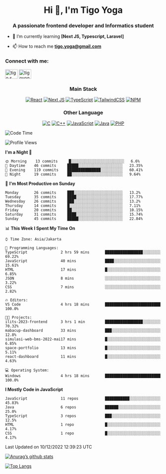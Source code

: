 
<h1 align="center">Hi 👋, I'm Tigo Yoga</h1>
<h3 align="center">A passionate frontend developer and Informatics student</h3>

- 🌱 I’m currently learning **[Next JS, Typescript, Laravel]**

- 📫 How to reach me **tigo.yoga@gmail.com**

<h3 align="left">Connect with me:</h3>
<p align="left">
<a href="https://linkedin.com/in/tigo s yoga" target="blank"><img align="center" src="https://raw.githubusercontent.com/rahuldkjain/github-profile-readme-generator/master/src/images/icons/Social/linked-in-alt.svg" alt="tigo s yoga" height="30" width="40" /></a>
<a href="https://instagram.com/tigoyoga" target="blank"><img align="center" src="https://raw.githubusercontent.com/rahuldkjain/github-profile-readme-generator/master/src/images/icons/Social/instagram.svg" alt="tigoyoga" height="30" width="40" /></a>
</p>



<h3 align="center">Main Stack</h3>
<div align="center">
  
  <a href="">![React](https://img.shields.io/badge/react-%2320232a.svg?style=for-the-badge&logo=react&logoColor=%2361DAFB)</a>
  <a href="">![Next JS](https://img.shields.io/badge/Next-black?style=for-the-badge&logo=next.js&logoColor=white)</a>
   <a href="">![TypeScript](https://img.shields.io/badge/typescript-%23007ACC.svg?style=for-the-badge&logo=typescript&logoColor=white)</a>
  <a href="">![TailwindCSS](https://img.shields.io/badge/tailwindcss-%2338B2AC.svg?style=for-the-badge&logo=tailwind-css&logoColor=white)</a>
  <a href="">![NPM](https://img.shields.io/badge/NPM-%23000000.svg?style=for-the-badge&logo=npm&logoColor=white)</a>
</div>
<h3 align="center">Other Language</h3>
<div align="center">
  
  <a href="">![C](https://img.shields.io/badge/c-%2300599C.svg?style=for-the-badge&logo=c&logoColor=white)</a>
  <a href="">![C++](https://img.shields.io/badge/c++-%2300599C.svg?style=for-the-badge&logo=c%2B%2B&logoColor=white)</a>
  <a href="">![JavaScript](https://img.shields.io/badge/javascript-%23323330.svg?style=for-the-badge&logo=javascript&logoColor=%23F7DF1E)</a>
  <a href="">![Java](https://img.shields.io/badge/java-%23ED8B00.svg?style=for-the-badge&logo=java&logoColor=white)</a>
  <a href="">![PHP](https://img.shields.io/badge/php-%23777BB4.svg?style=for-the-badge&logo=php&logoColor=white)</a>
</div>

<!--START_SECTION:waka-->
![Code Time](http://img.shields.io/badge/Code%20Time-79%20hrs%2028%20mins-blue)

![Profile Views](http://img.shields.io/badge/Profile%20Views-0-blue)

**I'm a Night 🦉** 

```text
🌞 Morning    13 commits     █░░░░░░░░░░░░░░░░░░░░░░░░   6.6% 
🌆 Daytime    46 commits     █████░░░░░░░░░░░░░░░░░░░░   23.35% 
🌃 Evening    119 commits    ███████████████░░░░░░░░░░   60.41% 
🌙 Night      19 commits     ██░░░░░░░░░░░░░░░░░░░░░░░   9.64%

```
📅 **I'm Most Productive on Sunday** 

```text
Monday       26 commits     ███░░░░░░░░░░░░░░░░░░░░░░   13.2% 
Tuesday      35 commits     ████░░░░░░░░░░░░░░░░░░░░░   17.77% 
Wednesday    26 commits     ███░░░░░░░░░░░░░░░░░░░░░░   13.2% 
Thursday     14 commits     █░░░░░░░░░░░░░░░░░░░░░░░░   7.11% 
Friday       20 commits     ██░░░░░░░░░░░░░░░░░░░░░░░   10.15% 
Saturday     31 commits     ████░░░░░░░░░░░░░░░░░░░░░   15.74% 
Sunday       45 commits     █████░░░░░░░░░░░░░░░░░░░░   22.84%

```


📊 **This Week I Spent My Time On** 

```text
⌚︎ Time Zone: Asia/Jakarta

💬 Programming Languages: 
TypeScript               2 hrs 59 mins       █████████████████░░░░░░░░   69.22% 
JavaScript               40 mins             ████░░░░░░░░░░░░░░░░░░░░░   15.61% 
HTML                     17 mins             █░░░░░░░░░░░░░░░░░░░░░░░░   6.85% 
JSON                     8 mins              ░░░░░░░░░░░░░░░░░░░░░░░░░   3.22% 
CSS                      7 mins              ░░░░░░░░░░░░░░░░░░░░░░░░░   2.82%

🔥 Editors: 
VS Code                  4 hrs 18 mins       █████████████████████████   100.0%

🐱‍💻 Projects: 
ilits-2023-frontend      3 hrs 1 min         █████████████████░░░░░░░░   70.32% 
mabacup-dashboard        33 mins             ███░░░░░░░░░░░░░░░░░░░░░░   12.8% 
simulasi-web-bms-2022-mai17 mins             █░░░░░░░░░░░░░░░░░░░░░░░░   6.85% 
space-portfolio          13 mins             █░░░░░░░░░░░░░░░░░░░░░░░░   5.11% 
react-dashboard          11 mins             █░░░░░░░░░░░░░░░░░░░░░░░░   4.63%

💻 Operating System: 
Windows                  4 hrs 18 mins       █████████████████████████   100.0%

```

**I Mostly Code in JavaScript** 

```text
JavaScript               11 repos            ███████████░░░░░░░░░░░░░░   45.83% 
Java                     6 repos             ██████░░░░░░░░░░░░░░░░░░░   25.0% 
TypeScript               3 repos             ███░░░░░░░░░░░░░░░░░░░░░░   12.5% 
HTML                     1 repo              █░░░░░░░░░░░░░░░░░░░░░░░░   4.17% 
CSS                      1 repo              █░░░░░░░░░░░░░░░░░░░░░░░░   4.17%

```



 Last Updated on 10/12/2022 12:39:23 UTC
<!--END_SECTION:waka-->

[![Anurag’s github stats](https://github-readme-stats.vercel.app/api?username=tigoyoga)](https://github.com/tigoyoga)

[![Top Langs](https://github-readme-stats.vercel.app/api/top-langs/?username=tigoyoga&layout=compact)](https://github.com/tigoyoga)
